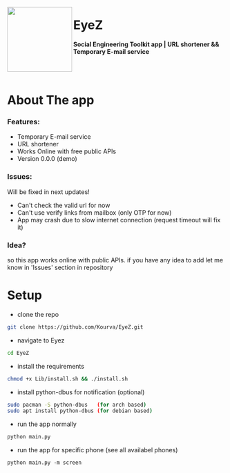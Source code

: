 <p align="center">
    <img align="left" src="https://user-images.githubusercontent.com/118578799/224209203-f9ced760-7111-4f32-9aec-073eb893dfd8.png" width=150 heigth=150 />
    <h1> EyeZ </h1>
    <p><b> Social Engineering Toolkit app | URL shortener &amp;&amp; Temporary E-mail service</b></p>
</p>

<br><br>

# About The app
### Features:
+ Temporary E-mail service
+ URL shortener
+ Works Online with free public APIs <br>
+ Version 0.0.0 (demo)

### Issues:
Will be fixed in next updates!
+ Can't check the valid url for now
+ Can't use verify links from mailbox (only OTP for now)
+ App may crash due to slow internet connection (request timeout will fix it)

### Idea?
so this app works online with public APIs. if you have any idea to add let me know in 'Issues' section in repository

# Setup
+ clone the repo
```bash
git clone https://github.com/Kourva/EyeZ.git
```
+ navigate to Eyez
```bash
cd EyeZ
```
+ install the requirements
```bash
chmod +x Lib/install.sh && ./install.sh
```
+ install python-dbus for notification (optional)
```bash
sudo pacman -S python-dbus   (for arch based)
sudo apt install python-dbus (for debian based)
```
+ run the app normally
```bash
python main.py
```
+ run the app for specific phone (see all availabel phones)
```
python main.py -m screen
```

